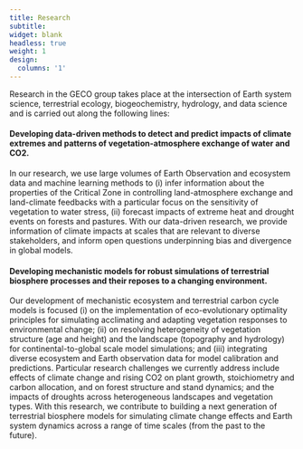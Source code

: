 ```yaml
---
title: Research
subtitle:
widget: blank
headless: true
weight: 1
design:
  columns: '1'
---
```

Research in the GECO group takes place at the intersection of Earth system science, terrestrial ecology, biogeochemistry, hydrology, and data science and is carried out along the following lines:

#### Developing data-driven methods to detect and predict impacts of climate extremes and patterns of vegetation-atmosphere exchange of water and CO2.
In our research, we use large volumes of Earth Observation and ecosystem data and machine learning methods to (i) infer information about the properties of the Critical Zone in controlling land-atmosphere exchange and land-climate feedbacks with a particular focus on the sensitivity of vegetation to water stress, (ii) forecast impacts of extreme heat and drought events on forests and pastures. With our data-driven research, we provide information of climate impacts at scales that are relevant to diverse stakeholders, and inform open questions underpinning bias and divergence in global models.

#### Developing mechanistic models for robust simulations of terrestrial biosphere processes and their reposes to a changing environment.
Our development of mechanistic ecosystem and terrestrial carbon cycle models is focused (i) on the implementation of eco-evolutionary optimality principles for simulating acclimating and adapting vegetation responses to environmental change; (ii) on resolving heterogeneity of vegetation structure (age and height) and the landscape (topography and hydrology) for continental-to-global scale model simulations; and (iii) integrating diverse ecosystem and Earth observation data for model calibration and predictions. Particular research challenges we currently address include effects of climate change and rising CO2 on plant growth, stoichiometry and carbon allocation, and on forest structure and stand dynamics; and the impacts of droughts across heterogeneous landscapes and vegetation types. With this research, we contribute to building a next generation of terrestrial biosphere models for simulating climate change effects and Earth system dynamics across a range of time scales (from the past to the future).